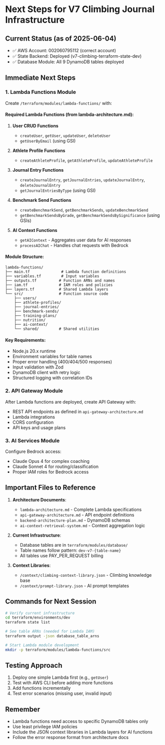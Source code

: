 # Next Steps for V7 Climbing Journal Infrastructure

## Current Status (as of 2025-06-04)
- ✅ AWS Account: 002060795112 (correct account)
- ✅ State Backend: Deployed (v7-climbing-terraform-state-dev)
- ✅ Database Module: All 9 DynamoDB tables deployed

## Immediate Next Steps

### 1. Lambda Functions Module
Create `/terraform/modules/lambda-functions/` with:

#### Required Lambda Functions (from lambda-architecture.md):
1. **User CRUD Functions**
   - `createUser`, `getUser`, `updateUser`, `deleteUser`
   - `getUserByEmail` (using GSI)

2. **Athlete Profile Functions**
   - `createAthleteProfile`, `getAthleteProfile`, `updateAthleteProfile`

3. **Journal Entry Functions**
   - `createJournalEntry`, `getJournalEntries`, `updateJournalEntry`, `deleteJournalEntry`
   - `getJournalEntriesByType` (using GSI)

4. **Benchmark Send Functions**
   - `createBenchmarkSend`, `getBenchmarkSends`, `updateBenchmarkSend`
   - `getBenchmarkSendsByGrade`, `getBenchmarkSendsBySignificance` (using GSIs)

5. **AI Context Functions**
   - `getAIContext` - Aggregates user data for AI responses
   - `processAIChat` - Handles chat requests with Bedrock

#### Module Structure:
```
lambda-functions/
├── main.tf              # Lambda function definitions
├── variables.tf         # Input variables
├── outputs.tf          # Function ARNs and names
├── iam.tf              # IAM roles and policies
├── layers.tf           # Shared Lambda layers
└── src/                # Function source code
    ├── users/
    ├── athlete-profiles/
    ├── journal-entries/
    ├── benchmark-sends/
    ├── training-plans/
    ├── nutrition/
    ├── ai-context/
    └── shared/         # Shared utilities
```

#### Key Requirements:
- Node.js 20.x runtime
- Environment variables for table names
- Proper error handling (400/404/500 responses)
- Input validation with Zod
- DynamoDB client with retry logic
- Structured logging with correlation IDs

### 2. API Gateway Module
After Lambda functions are deployed, create API Gateway with:
- REST API endpoints as defined in `api-gateway-architecture.md`
- Lambda integrations
- CORS configuration
- API keys and usage plans

### 3. AI Services Module
Configure Bedrock access:
- Claude Opus 4 for complex coaching
- Claude Sonnet 4 for routing/classification
- Proper IAM roles for Bedrock access

## Important Files to Reference
1. **Architecture Documents**:
   - `lambda-architecture.md` - Complete Lambda specifications
   - `api-gateway-architecture.md` - API endpoint definitions
   - `backend-architecture-plan.md` - DynamoDB schemas
   - `ai-context-retrieval-system.md` - Context aggregation logic

2. **Current Infrastructure**:
   - Database tables are in `terraform/modules/database/`
   - Table names follow pattern: `dev-v7-{table-name}`
   - All tables use PAY_PER_REQUEST billing

3. **Context Libraries**:
   - `/context/climbing-context-library.json` - Climbing knowledge base
   - `/context/prompt-library.json` - AI prompt templates

## Commands for Next Session
```bash
# Verify current infrastructure
cd terraform/environments/dev
terraform state list

# See table ARNs (needed for Lambda IAM)
terraform output -json database_table_arns

# Start Lambda module development
mkdir -p terraform/modules/lambda-functions/src
```

## Testing Approach
1. Deploy one simple Lambda first (e.g., `getUser`)
2. Test with AWS CLI before adding more functions
3. Add functions incrementally
4. Test error scenarios (missing user, invalid input)

## Remember
- Lambda functions need access to specific DynamoDB tables only
- Use least privilege IAM policies
- Include the JSON context libraries in Lambda layers for AI functions
- Follow the error response format from architecture docs